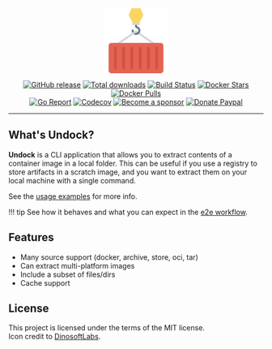 <img src="assets/logo.png" alt="undock" width="128px" style="display: block; margin-left: auto; margin-right: auto"/>

<p align="center">
  <a href="https://github.com/crazy-max/undock/releases/latest"><img src="https://img.shields.io/github/release/crazy-max/undock.svg?style=flat-square" alt="GitHub release"></a>
  <a href="https://github.com/crazy-max/undock/releases/latest"><img src="https://img.shields.io/github/downloads/crazy-max/undock/total.svg?style=flat-square" alt="Total downloads"></a>
  <a href="https://github.com/crazy-max/undock/actions?workflow=build"><img src="https://img.shields.io/github/workflow/status/crazy-max/undock/build?label=build&logo=github&style=flat-square" alt="Build Status"></a>
  <a href="https://hub.docker.com/r/crazymax/undock/"><img src="https://img.shields.io/docker/stars/crazymax/undock.svg?style=flat-square&logo=docker" alt="Docker Stars"></a>
  <a href="https://hub.docker.com/r/crazymax/undock/"><img src="https://img.shields.io/docker/pulls/crazymax/undock.svg?style=flat-square&logo=docker" alt="Docker Pulls"></a>
  <br /><a href="https://goreportcard.com/report/github.com/crazy-max/undock"><img src="https://goreportcard.com/badge/github.com/crazy-max/undock?style=flat-square" alt="Go Report"></a>
  <a href="https://codecov.io/gh/crazy-max/undock"><img src="https://img.shields.io/codecov/c/github/crazy-max/undock?logo=codecov&style=flat-square" alt="Codecov"></a>
  <a href="https://github.com/sponsors/crazy-max"><img src="https://img.shields.io/badge/sponsor-crazy--max-181717.svg?logo=github&style=flat-square" alt="Become a sponsor"></a>
  <a href="https://www.paypal.me/crazyws"><img src="https://img.shields.io/badge/donate-paypal-00457c.svg?logo=paypal&style=flat-square" alt="Donate Paypal"></a>
</p>

---

## What's Undock?

**Undock** is a CLI application that allows you to extract contents of a
container image in a local folder. This can be useful if you use a registry
to store artifacts in a scratch image, and you want to extract them on your
local machine with a single command.

See the [usage examples](usage/examples.md) for more info.

!!! tip
    See how it behaves and what you can expect in the [e2e workflow](https://github.com/crazy-max/undock/actions/workflows/e2e.yml).

## Features

* Many source support (docker, archive, store, oci, tar)
* Can extract multi-platform images
* Include a subset of files/dirs
* Cache support

## License

This project is licensed under the terms of the MIT license.<br/>
Icon credit to [DinosoftLabs](https://dinosoftlab.com/).
